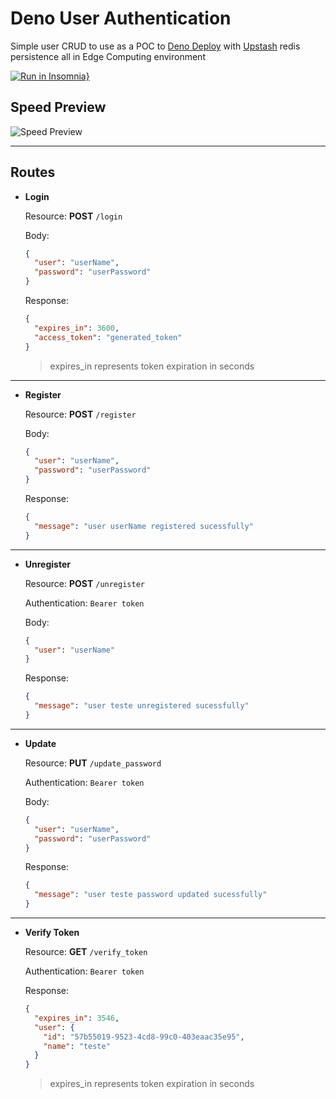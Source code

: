# Deno User Authentication
Simple user CRUD to use as a POC to [Deno Deploy](https://deno.com/deploy) with [Upstash](https://upstash.com/) redis persistence all in Edge Computing environment

[![Run in Insomnia}](https://insomnia.rest/images/run.svg)](https://insomnia.rest/run/?label=deno-user-auth&uri=https%3A%2F%2Fraw.githubusercontent.com%2Flucasliet%2Fdeno-user-auth%2Fmaster%2F.github%2FInsomnia_2022-08-06.yaml)

## Speed Preview

![Speed Preview](https://raw.githubusercontent.com/lucasliet/deno-user-auth/master/.github/speed_preview.gif)

---
## Routes

- **Login**

  Resource: **POST** `/login`

  Body:
  ```JSON
  {
    "user": "userName",
    "password": "userPassword"
  }
  ```

  Response:
  ```JSON
  {
    "expires_in": 3600,
    "access_token": "generated_token"
  }
  ```
  > expires_in represents token expiration in seconds
---
- **Register**

  Resource: **POST** `/register`

  Body:
  ```JSON
  {
    "user": "userName",
    "password": "userPassword"
  }
  ```

  Response:
  ```JSON
  {
    "message": "user userName registered sucessfully"
  }
  ```
---
- **Unregister**

  Resource: **POST** `/unregister`

  Authentication: `Bearer token`

  Body:
  ```JSON
  {
    "user": "userName"
  }
  ```

  Response:
  ```JSON
  {
    "message": "user teste unregistered sucessfully"
  }
  ```
---
- **Update**

  Resource: **PUT** `/update_password`

  Authentication: `Bearer token` 

  Body:
  ```JSON
  {
    "user": "userName",
    "password": "userPassword"
  }
  ```

  Response:
  ```JSON
  {
    "message": "user teste password updated sucessfully"
  }
  ```
---
- **Verify Token**

  Resource: **GET** `/verify_token`

  Authentication: `Bearer token` 

  Response:
  ```JSON
  {
    "expires_in": 3546,
    "user": {
      "id": "57b55019-9523-4cd8-99c0-403eaac35e95",
      "name": "teste"
    }
  }
  ```
  > expires_in represents token expiration in seconds